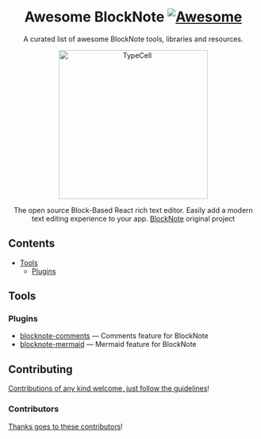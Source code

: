 <div align="center">

<!-- Awesome BlockNotes Editor -->

<!--lint ignore no-dead-urls-->

# Awesome BlockNote [![Awesome](https://awesome.re/badge.svg)](https://awesome.re)

<!-- subtitle -->

A curated list of awesome BlockNote tools, libraries and resources.

<!-- image -->

<a href="https://www.blocknotejs.org">
    <img alt="TypeCell" src="https://github.com/TypeCellOS/BlockNote/raw/main/docs/public/img/logos/banner.svg?raw=true" width="300" />
</a>

<!-- description -->

The open source Block-Based React rich text editor. Easily add a modern text editing experience to your app. 
[BlockNote](https://github.com/TypeCellOS/BlockNote) original project
</div>

<!-- TOC -->

## Contents

* [Tools](#tools)
  * [Plugins](#plugins)

<!-- CONTENT -->

## Tools 

### Plugins

* [blocknote-comments](https://github.com/defensestation/blocknote-comments) — Comments feature for BlockNote
* [blocknote-mermaid](https://github.com/defensestation/blocknote-mermaid) — Mermaid feature for BlockNote

<!-- END CONTENT -->

## Contributing

[Contributions of any kind welcome, just follow the guidelines](contributing.md)!

### Contributors

[Thanks goes to these contributors](https://github.com/defensestation/awesome-blocknote/graphs/contributors)!
